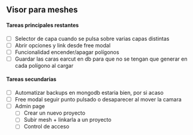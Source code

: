 ## Visor para meshes ##

#### Tareas principales restantes ####
- [ ] Selector de capa cuando se pulsa sobre varias capas distintas
- [ ] Abrir opciones y link desde free modal
- [ ] Funcionalidad encender/apagar polígonos
- [ ] Guardar las caras earcut en db para que no se tengan que generar en cada polígono al cargar

#### Tareas secundarias ####
- [ ] Automatizar backups en mongodb estaria bien, por si acaso
- [ ] Free modal seguir punto pulsado o desaparecer al mover la camara
- [ ] Admin page
  - [ ] Crear un nuevo proyecto
  - [ ] Subir mesh + linkarla a un proyecto
  - [ ] Control de acceso